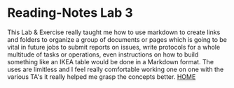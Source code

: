 # Reading-Notes Lab 3

This Lab & Exercise really taught me how to use markdown to create links and folders to organize a group of documents or pages which is going to be vital in future jobs to submit reports on issues, write protocols for a whole multitude of tasks or operations, even instructions on how to build something like an IKEA table would be done in a Markdown format. The uses are limitless and I feel really comfortable working one on one with the various TA's it really helped me grasp the concepts better.
[HOME](../README.md)